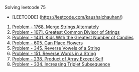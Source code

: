 Solving leetcode 75

- [LEETCODE] (https://leetcode.com/kaushalchauhan/)

1. [Problem - 1768. Merge Strings Alternately](https://leetcode.com/problems/merge-strings-alternately/description)
2. [Problem - 1071. Greatest Common Divisor of Strings](https://leetcode.com/problems/greatest-common-divisor-of-strings/description)
3. [Problem - 1431. Kids With the Greatest Number of Candies](https://leetcode.com/problems/kids-with-the-greatest-number-of-candies/descriptions)
4. [Problem - 605. Can Place Flowers](https://leetcode.com/problems/can-place-flowers/description)
5. [Problem - 345. Reverse Vowels of a String](https://leetcode.com/problems/reverse-vowels-of-a-string/description)
6. [Problem - 151. Reverse Words in a String](https://leetcode.com/problems/reverse-words-in-a-string)
7. [Problem - 238. Product of Array Except Self](https://leetcode.com/problems/product-of-array-except-self/description)
8. [Problem - 334. Increasing Triplet Subsequence](https://leetcode.com/problems/increasing-triplet-subsequence/description)
